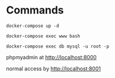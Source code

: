 # Commands

``docker-compose up -d``

``docker-compose exec www bash``

``docker-compose exec db mysql -u root -p``

phpmyadmin at [http://localhost:8000](http://localhost:8000)

normal access by [http://localhost:8001](http://localhost:8001)

